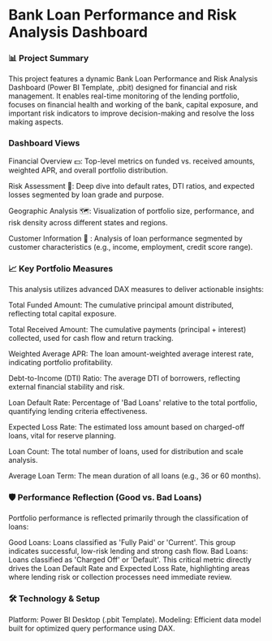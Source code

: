 # Bank Loan Performance and Risk Analysis Dashboard

### 📊 Project Summary
This project features a dynamic Bank Loan Performance and Risk Analysis Dashboard (Power BI Template, .pbit) designed for financial and risk management. 
It enables real-time monitoring of the lending portfolio, focuses on financial health and working of the bank, capital exposure, and important risk indicators to improve decision-making and resolve the loss making aspects.

### Dashboard Views
Financial Overview 💵: Top-level metrics on funded vs. received amounts, weighted APR, and overall portfolio distribution.

Risk Assessment 🛑: Deep dive into default rates, DTI ratios, and expected losses segmented by loan grade and purpose.

Geographic Analysis 🗺️: Visualization of portfolio size, performance, and risk density across different states and regions.

Customer Information 👤 : Analysis of loan performance segmented by customer characteristics (e.g., income, employment, credit score range).

### 📈 Key Portfolio Measures
This analysis utilizes advanced DAX measures to deliver actionable insights:

Total Funded Amount: The cumulative principal amount distributed, reflecting total capital exposure.

Total Received Amount: The cumulative payments (principal + interest) collected, used for cash flow and return tracking.

Weighted Average APR: The loan amount-weighted average interest rate, indicating portfolio profitability.

Debt-to-Income (DTI) Ratio: The average DTI of borrowers, reflecting external financial stability and risk.

Loan Default Rate: Percentage of 'Bad Loans' relative to the total portfolio, quantifying lending criteria effectiveness.

Expected Loss Rate: The estimated loss amount based on charged-off loans, vital for reserve planning.

Loan Count: The total number of loans, used for distribution and scale analysis.

Average Loan Term: The mean duration of all loans (e.g., 36 or 60 months).

### 🛡️ Performance Reflection (Good vs. Bad Loans)
Portfolio performance is reflected primarily through the classification of loans:

Good Loans: Loans classified as 'Fully Paid' or 'Current'. This group indicates successful, low-risk lending and strong cash flow.
Bad Loans: Loans classified as 'Charged Off' or 'Default'. This critical metric directly drives the Loan Default Rate and Expected Loss Rate, highlighting areas where lending risk or collection processes need immediate review.

### 🛠️ Technology & Setup
Platform: Power BI Desktop (.pbit Template).
Modeling: Efficient data model built for optimized query performance using DAX.

